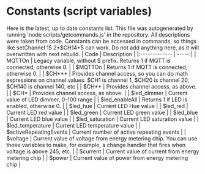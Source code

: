 # Constants (script variables)
Here is the latest, up to date constants list.
This file was autogenerated by running 'node scripts/getcommands.js' in the repository.
All descriptions were taken from code.
Constants can be accessed in commands, so things like setChannel 15 2*$CH14+5 can work.
Do not add anything here, as it will overwritten with next rebuild.
| Code        | Description  |
|:------------- | -----:|
| MQTTOn |  Legacy variable, without $ prefix. Returns 1 if MQTT is connected, otherwise 0. |
| $MQTTOn |  Returns 1 if MQTT is connected, otherwise 0. |
| $CH*** |  Provides channel access, so you can do math expressions on channel values. $CH1 is channel 1, $CH20 is channel 20, $CH140 is channel 140, etc |
| $CH** |  Provides channel access, as above. |
| $CH* |  Provides channel access, as above. |
| $led_dimmer |  Current value of LED dimmer, 0-100 range |
| $led_enableAll |  Returns 1 if LED is enabled, otherwise 0. |
| $led_hue |  Current LED Hue value |
| $led_red |  Current LED red value |
| $led_green |  Current LED green value |
| $led_blue |  Current LED blue value |
| $led_saturation |  Current LED saturation value |
| $led_temperature |  Current LED temperature value |
| $activeRepeatingEvents |  Current number of active repeating events |
| $voltage |  Current value of voltage from energy metering chip. You can use those variables to make, for example, a change handler that fires when voltage is above 245, etc. |
| $current |  Current value of current from energy metering chip |
| $power |  Current value of power from energy metering chip |
